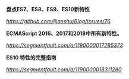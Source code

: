 **盘点ES7、ES8、ES9、ES10新特性**

*https://github.com/ljianshu/Blog/issues/76*



**ECMAScript 2016、2017和2018中所有新特性。**

*https://segmentfault.com/a/1190000017285373*



**ES10 特性的完整指南**

*https://segmentfault.com/a/1190000018311280*

